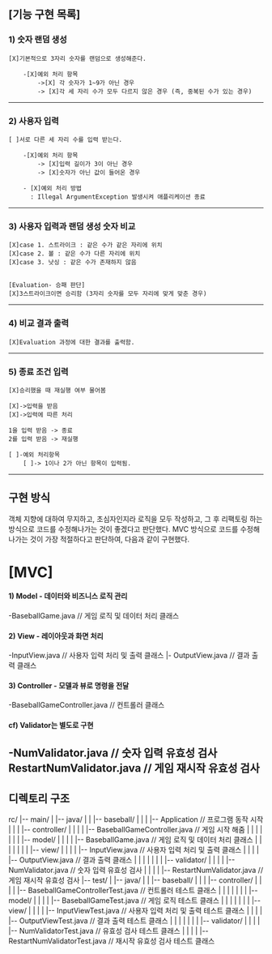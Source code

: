 ## [기능 구현 목록]

### 1) 숫자 랜덤 생성

    [X]기본적으로 3자리 숫자를 랜덤으로 생성해준다.

        -[X]예외 처리 항목
            ->[X] 각 숫자가 1~9가 아닌 경우
            -> [X]각 세 자리 수가 모두 다르지 않은 경우 (즉, 중복된 수가 있는 경우)

---

### 2) 사용자 입력

    [ ]서로 다른 세 자리 수를 입력 받는다.
        
        -[X]예외 처리 항목
            -> [X]입력 길이가 3이 아닌 경우
            -> [X]숫자가 아닌 값이 들어온 경우

        - [X]예외 처리 방법
          : Illegal ArgumentException 발생시켜 애플리케이션 종료

---

### 3) 사용자 입력과 랜덤 생성 숫자 비교

    [X]case 1. 스트라이크 : 같은 수가 같은 자리에 위치
    [X]case 2. 볼 : 같은 수가 다른 자리에 위치
    [X]case 3. 낫싱 : 같은 수가 존재하지 않음


    [Evaluation- 승패 판단]
    [X]3스트라이크이면 승리함 (3자리 숫자를 모두 자리에 맞게 맞춘 경우)

---

### 4) 비교 결과 출력

    [X]Evaluation 과정에 대한 결과를 출력함.

--- 

### 5) 종료 조건 입력

    [X]승리했을 때 재실행 여부 물어봄
    
    [X]->입력을 받음
    [X]->입력에 따른 처리

    1을 입력 받음 -> 종료
    2를 입력 받음 -> 재실행
    
    [ ]-예외 처리항목
        [ ]-> 1이나 2가 아닌 항목이 입력됨.

----------

## 구현 방식

객체 지향에 대하여 무지하고, 초심자인지라 로직을 모두 작성하고, 그 후 리팩토링 하는 방식으로 코드를 수정해나가는 것이 좋겠다고 판단했다.
MVC 방식으로 코드를 수정해 나가는 것이 가장 적절하다고 판단하여, 다음과 같이 구현했다.

# [MVC]

#### 1) Model - 데이터와 비즈니스 로직 관리

-BaseballGame.java // 게임 로직 및 데이터 처리 클래스

#### 2) View - 레이아웃과 화면 처리

-InputView.java // 사용자 입력 처리 및 출력 클래스
|- OutputView.java // 결과 출력 클래스

#### 3) Controller - 모델과 뷰로 명령을 전달

-BaseballGameController.java // 컨트롤러 클래스

#### cf) Validator는 별도로 구현

-NumValidator.java // 숫자 입력 유효성 검사
RestartNumValidator.java // 게임 재시작 유효성 검사
-----------

## 디렉토리 구조

rc/
|-- main/
| |-- java/
| | |-- baseball/
| | | |-- Application // 프로그램 동작 시작
| | | |-- controller/
| | | | |-- BaseballGameController.java // 게임 시작 해줌
| | | |
| | | |-- model/
| | | | |-- BaseballGame.java // 게임 로직 및 데이터 처리 클래스
| | | |
| | | |-- view/
| | | | |-- InputView.java // 사용자 입력 처리 및 출력 클래스
| | | | |-- OutputView.java // 결과 출력 클래스
| | | |
| | | |-- validator/
| | | | |-- NumValidator.java // 숫자 입력 유효성 검사
| | | | |-- RestartNumValidator.java // 게임 재시작 유효성 검사
|-- test/
| |-- java/
| | |-- baseball/
| | | |-- controller/
| | | | |-- BaseballGameControllerTest.java // 컨트롤러 테스트 클래스
| | | |
| | | |-- model/
| | | | |-- BaseballGameTest.java // 게임 로직 테스트 클래스
| | | |
| | | |-- view/
| | | | |-- InputViewTest.java // 사용자 입력 처리 및 출력 테스트 클래스
| | | | |-- OutputViewTest.java // 결과 출력 테스트 클래스
| | | |
| | | |-- validator/
| | | | |-- NumValidatorTest.java // 유효성 검사 테스트 클래스
| | | | |-- RestartNumValidatorTest.java // 재시작 유효성 검사 테스트 클래스